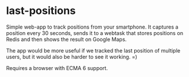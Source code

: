 # last-positions

Simple web-app to track positions from your smartphone. It captures a position every 30 seconds, sends it to a webtask that stores positions on Redis and then shows the result on Google Maps.

The app would be more useful if we tracked the last position of multiple users, but it would also be harder to see it working. =)

Requires a browser with ECMA 6 support.
